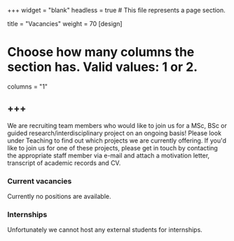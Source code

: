 +++
widget = "blank"
headless = true  # This file represents a page section.

title = "Vacancies"
weight = 70
[design]
  # Choose how many columns the section has. Valid values: 1 or 2.
  columns = "1"

+++
---

We are recruiting team members who would like to join us for a MSc, BSc or guided research/interdisciplinary project on an ongoing basis! Please look under Teaching to find out which projects we are currently offering. If you'd like to join us for one of these projects, please get in touch by contacting the appropriate staff member via e-mail and attach a motivation letter, transcript of academic records and CV.

### Current vacancies

Currently no positions are available.


### Internships

Unfortunately we cannot host any external students for internships.


